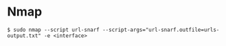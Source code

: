 # Nmap

`$ sudo nmap --script url-snarf --script-args="url-snarf.outfile=urls-output.txt" -e <interface>`